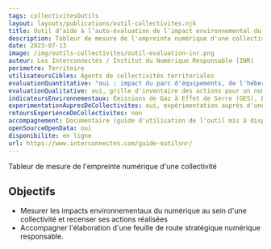 ```yaml
---
tags: collectivitesOutils
layout: layouts/publications/outil-collectivites.njk
title: Outil d’aide à l’auto-évaluation de l’impact environnemental du numérique pour les collectivités
description: Tableur de mesure de l'empreinte numérique d'une collectivité
date: 2023-07-13
image: /img/outils-collectivites/outil-evaluation-inr.png
auteur: Les Interconnectés / Institut du Numérique Responsable (INR)
perimetre: Territoire
utilisateursCibles: Agents de collectivités territoriales
evaluationQuantitative: "oui : impact du parc d'équipements, de l'hébergement externe, des projets de territoires connecté, des prestations de services, etc.)"
evaluationQualitative: oui, grille d'inventaire des actions pour un numérique responsable à mener au sein d'une collectivité territoriale selon le Référentiel Label Numérique Responsable Collectivités Territoriales (LNR)
indicateursEnvironnementaux: Émissions de Gaz à Effet de Serre (GES), Empreinte en kilos de C02 équivalent (tC02eq) par agent, cette empreinte correspond à la mesure de la quantité de dioxyde de carbone émise par agent
experimentationAupresDeCollectivites: oui, expérimentation auprès d'une trentaine de collectivités
retoursExperienceDeCollectivites: non
accompagnement: Documentaire (guide d'utilisation de l'outil mis à disposition)
openSourceOpenData: oui
disponibilite: en ligne
url: https://www.interconnectes.com/guide-outilsnr/  
---
```


Tableur de mesure de l'empreinte numérique d'une collectivité

## Objectifs

- Mesurer les impacts environnementaux du numérique au sein d'une collectivité et recenser ses actions réalisées
- Accompagner l'élaboration d'une feuille de route stratégique numérique responsable.
